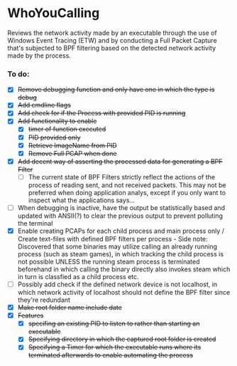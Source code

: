 # WhoYouCalling
Reviews the network activity made by an executable through the use of Windows Event Tracing (ETW) and by conducting a Full Packet Capture that's subjected to BPF filtering based on the detected network activity made by the process. 

### To do:
- [X] ~~Remove debugging function and only have one in which the type is debug~~
- [X] ~~Add cmdline flags~~ 
- [X] ~~Add check for if the Process with provided PID is running~~
- [X] ~~Add functionality to enable~~
	- [X] ~~timer of function executed~~ 
	- [X] ~~PID provided only~~ 
	- [X] ~~Retrieve ImageName from PID~~
	- [X] ~~Remove Full PCAP when done~~
- [X] ~~Add decent way of asserting the processed data for generating a BPF Filter~~
	- [ ] The current state of BPF Filters strictly reflect the actions of the process of reading sent, and not received packets. This may not be preferred when doing application analys, except if you only want to inspect what the applications says...
- [ ] When debugging is inactive, have the output be statistically based and updated with ANSII(?) to clear the previous output to prevent polluting the terminal
- [X] Enable creating PCAPs for each child process and main process only / Create text-files with defined BPF filters per process
		- Side note: Discovered that some binaries may utilize calling an already running process (such as steam games), in which tracking the child process is not possible UNLESS the running steam process is terminated beforehand in which calling the binary directly also invokes steam which in turn is classfied as a child process etc. 
- [ ] Possibly add check if the defined network device is not localhost, in which network activity of localhost should not define the BPF filter since they're redundant
- [X] ~~Make root folder name include date~~
- [X] ~~Features~~
  - [X] ~~specifing an existing PID to listen to rather than starting an executable~~
  - [X] ~~Specifying directory in which the captured root folder is created~~
  - [X] ~~Specifying a Timer for which the executable runs where its terminated afterwards to enable automating the process~~
